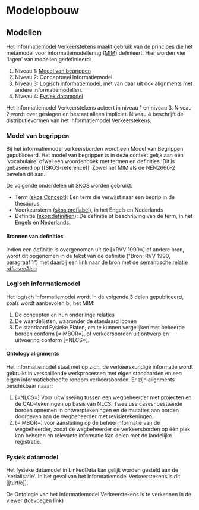 # Modelopbouw


## Modellen
Het Informatiemodel Verkeerstekens maakt gebruik van de principes die het metamodel voor informatiemodellering ([MIM](https://docs.geostandaarden.nl/mim/def-st-mim-20201023/#typen-informatiemodellen)) definieert. Hier worden vier 'lagen' van modellen gedefinieerd:

1. Niveau 1: [Model van begrippen](#model-van-begrippen)
2. Niveau 2: Conceptueel informatiemodel
3. Niveau 3: [Logisch informatiemodel](#logisch-informatiemodel), met van daar uit ook alignments met andere informatiemodellen.
4. Niveau 4: [Fysiek datamodel](fysiek-datamodel)

Het Informatiemodel Verkeerstekens acteert in niveau 1 en niveau 3. Niveau 2 wordt over geslagen en bestaat alleen impliciet. Niveau 4 beschrijft de distributievormen van het Informatiemodel Verkeerstekens.

### Model van begrippen
Bij het informatiemodel verkeersborden wordt een Model van Begrippen gepubliceerd.
Het model van begrippen is in deze context gelijk aan een 'vocabulaire' ofwel een woordenboek met termen en definities.  Dit is gebaseerd op [[SKOS-reference]]. Zowel het MIM als de NEN2660-2 bevelen dit aan. 

De volgende onderdelen uit SKOS worden gebruikt:

* Term ([skos:Concept](https://www.w3.org/2004/02/skos/core#Concept)): Een term die verwijst naar een begrip in de thesaurus.
* Voorkeursterm ([skos:preflabel](https://www.w3.org/2004/02/skos/core#prefLabel)), in het Engels en Nederlands
* Definitie ([skos:definition](https://www.w3.org/2004/02/skos/core#definition)): De definitie of beschrijving van de term, in het Engels en Nederlands.


#### Bronnen van definities

Indien een definitie is overgenomen uit de [=RVV 1990=] of andere bron, wordt dit opgenomen in de tekst van de definitie ("Bron: RVV 1990, paragraaf 1") met daarbij een link naar de bron met de semantische relatie [rdfs:seeAlso](https://www.w3.org/TR/rdf-schema/#ch_seealso)


### Logisch informatiemodel

Het logisch informatiemodel wordt in de volgende 3 delen gepubliceerd, zoals wordt aanbevolen bij het MIM:

1. De concepten en hun onderlinge relaties
2. De waardelijsten, waaronder de standaard iconen
3. De standaard Fysieke Platen, om te kunnen vergelijken met beheerde borden conform [=IMBOR=], of verkeersborden uit ontwerp en uitvoering conform [=NLCS=].

#### Ontology alignments
Het informatiemodel staat niet op zich, de verkeerskundige informatie wordt gebruikt in verschillende werkprocessen met eigen standaarden en een eigen informatiebehoefte rondom verkeersborden. Er zijn alignments beschikbaar naaar:

1. [=NLCS=] Voor uitwisseling tussen een wegbeheerder met projecten en de CAD-tekeningen op basis van NLCS. Twee use cases; bestaande borden opnemen in ontwerptekeningen en de mutaties aan borden doorgeven aan de wegbeheerder met revisietekeningen. 
2. [=IMBOR=] voor aansluiting op de beheerinformatie van de wegbeheerder, zodat de wegbeheerder de verkeersborden op één plek kan beheren en relevante informatie kan delen met de landelijke registratie. 


### Fysiek datamodel
Het fysieke datamodel in LinkedData kan gelijk worden gesteld aan de 'serialisatie'. In het geval van het Informatiemodel Verkeerstekens is dit [[turtle]].

De Ontologie van het Informatiemodel Verkeerstekens is te verkennen in de viewer (toevoegen link)














